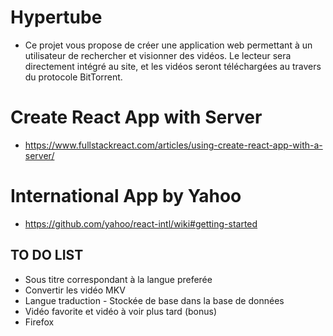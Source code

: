# Hypertube
* Ce projet vous propose de créer une application web permettant à un utilisateur de rechercher et visionner des vidéos. Le lecteur sera directement intégré au site, et les vidéos seront téléchargées au travers du protocole BitTorrent.

# Create React App with Server
* https://www.fullstackreact.com/articles/using-create-react-app-with-a-server/

# International App by Yahoo
* https://github.com/yahoo/react-intl/wiki#getting-started 

## TO DO LIST
* Sous titre correspondant à la langue preferée 
* Convertir les vidéo MKV
* Langue traduction - Stockée de base dans la base de données 
* Vidéo favorite et vidéo à voir plus tard (bonus)
* Firefox